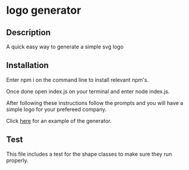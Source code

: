  # logo generator 
 
  ## Description 
  A quick easy way to generate a simple svg logo
  
  ## Installation 
   Enter npm i on the command line to install relevant npm's.

   Once done open index.js on your terminal and enter node index.js.

   After following these instructions follow the prompts and you will have a simple logo for your prefereed company. 

  Click [here](https://www.youtube.com/watch?v=QJWNDun45Dc) for an example of the generator.
  
  ## Test
  This file includes a test for the shape classes to make sure they run properly. 

 